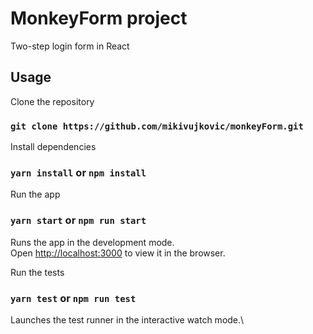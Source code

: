 # MonkeyForm project

Two-step login form in React

## Usage

Clone the repository

### `git clone https://github.com/mikivujkovic/monkeyForm.git`

Install dependencies

### `yarn install` or `npm install`

Run the app

### `yarn start` or `npm run start`

Runs the app in the development mode.\
Open [http://localhost:3000](http://localhost:3000) to view it in the browser.

Run the tests

### `yarn test` or `npm run test`

Launches the test runner in the interactive watch mode.\
